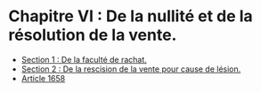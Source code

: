 # Chapitre VI : De la nullité et de la résolution de la vente.

- [Section 1 : De la faculté de rachat.](section-1)
- [Section 2 : De la rescision de la vente pour cause de lésion.](section-2)
- [Article 1658](article-1658.md)
